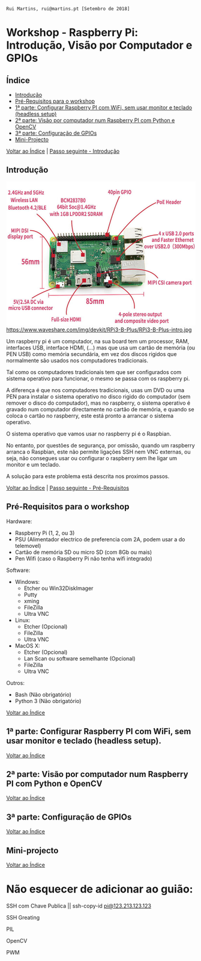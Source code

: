     Rui Martins, rui@martins.pt [Setembro de 2018]

# Workshop - Raspberry Pi: Introdução, Visão por Computador e GPIOs

## <a name="indice"></a>Índice
* [Introdução](#introducao)
* [Pré-Requisitos para o workshop](#prerequisitos)
* [1ª parte: Configurar Raspberry PI com WiFi, sem usar monitor e teclado (headless setup)](#parte1)
* [2ª parte: Visão por computador num Raspberry PI com Python e OpenCV](#parte2)
* [3ª parte: Configuração de GPIOs](#parte3)
* [Mini-Projecto](#projecto)

[Voltar ao Índice](#indice) | [Passo seguinte - Introdução](#introducao)

## <a name="introducao"></a>Introdução

![Raspberry PI 3 B+](https://github.com/ruimartinsptl/workshop-rpi-2018/raw/master/img/RPi3-B-Plus-intro.jpg)
https://www.waveshare.com/img/devkit/RPi3-B-Plus/RPi3-B-Plus-intro.jpg

Um raspberry pi é um computador, na sua board tem um processor, RAM, interfaces USB, interface HDMI, (...) mas que usa um cartão de memória (ou PEN USB) como memória secundária, em vez dos discos rigidos que normalmente são usados nos computadores tradicionais.

Tal como os computadores tradicionais tem que ser configurados com sistema operativo para funcionar, o mesmo se passa com os raspberry pi.

A diferença é que nos computadores tradicionais, usas um DVD ou uma PEN para instalar o sistema operativo no disco rigido do computador (sem remover o disco do computador), mas no raspberry, o sistema operativo é gravado num computador directamente no cartão de memória, e quando se coloca o cartão no raspberry, este está pronto a arrancar o sistema operativo.

O sistema operativo que vamos usar no raspberry pi é o Raspbian.

No entanto, por questões de segurança, por omissão, quando um raspberry arranca o Raspbian, este não permite ligações SSH nem VNC externas, ou seja, não consegues usar ou configurar o raspberry sem lhe ligar um monitor e um teclado.

A solução para este problema está descrita nos proximos passos.

[Voltar ao Índice](#indice) | [Passo seguinte - Pré-Requisitos](#prerequisitos)

## <a name="prerequisitos"></a>Pré-Requisitos para o workshop
Hardware:

* Raspberry Pi (1, 2, ou 3)
* PSU (Alimentador electrico de preferencia com 2A, podem usar a do telemovel)
* Cartão de memória SD ou micro SD (com 8Gb ou mais)
* Pen Wifi (caso o Raspberry Pi não tenha wifi integrado)

Software:

* Windows:
	* Etcher ou Win32DiskImager
	* Putty
	* xming
	* FileZilla
	* Ultra VNC
* Linux:
	* Etcher (Opcional)
	* FileZilla
	* Ultra VNC
* MacOS X:
	* Etcher (Opcional)
	* Lan Scan ou software semelhante (Opcional)
	* FileZilla
	* Ultra VNC

Outros:

* Bash (Não obrigatório)
* Python 3 (Não obrigatório)

[Voltar ao Índice](#indice)


## <a name="parte1"></a>1ª parte: Configurar Raspberry PI com WiFi, sem usar monitor e teclado (headless setup).

[Voltar ao Índice](#indice)


## <a name="parte2"></a>2ª parte: Visão por computador num Raspberry PI com Python e OpenCV

[Voltar ao Índice](#indice)

## <a name="parte3"></a>3ª parte: Configuração de GPIOs

[Voltar ao Índice](#indice)


## <a name="projecto"></a>Mini-projecto

[Voltar ao Índice](#indice)

# Não esquecer de adicionar ao guião:

SSH com Chave Publica || ssh-copy-id pi@123.213.123.123

SSH Greating



PIL

OpenCV

PWM



